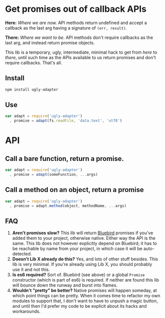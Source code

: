 # Get promises out of callback APIs

**Here:**
*Where we are now.*
API methods return undefined and accept a callback as the last arg having a signature of `(err, result)`.

**There:**
*Where we want to be.*
API methods don't require callbacks as the last arg, and instead return promise objects.

This lib is a temporary, ugly, intermediate, minimal hack to get from *here* to *there*, until such time as the APIs available to us return promises and don't require callbacks.
That's all.

## Install

```bash
npm install ugly-adapter
```

## Use

```js
var adapt = require('ugly-adapter')
  , promise = adapt(fs.readFile, 'data.text', 'utf8')
```

# API

## Call a bare function, return a promise.

```js
var adapt = require('ugly-adapter')
  , promise = adapt(someFunction, ...args)
```

## Call a method on an object, return a promise

```js
var adapt = require('ugly-adapter')
  , promise = adapt.method(object, methodName, ...args)
```

## FAQ

 1. **Aren't promises slow?** This lib will return [Bluebird](https://www.npmjs.com/package/bluebird) promises if you've added them to your project, otherwise native. Either way the API is the same. This lib does not however explicitly depend on Bluebird; it has to be reachable by name from your project, in which case it will be auto-detected.
 2. **Doesn't Lib X already do this?** Yes, and lots of other stuff besides. This lib is very minimal. If you're already using Lib X, you should probably use it and not this.
 3. **Is es6 required?** Sort of. Bluebird (see above) or a global `Promise` constructor (which is part of es6) is required. If neither are found this lib will bounce down the runway and burst into flames.
 4. **Wouldn't "pretty" be better?** Native promises will happen someday, at which point things can be pretty. When it comes time to refactor my own modules to support that, I don't want to have to unpush a magic button, and until then I'd prefer my code to be explicit about its hacks and workarounds.